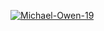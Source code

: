 [![Michael-Owen-19](https://circleci.com/gh/Michael-Owen-19/MovieApp.svg?style=svg)](https://circleci.com/gh/Michael-Owen-19/MovieApp)